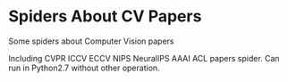 # Spiders About CV Papers
Some spiders about Computer Vision papers

Including CVPR ICCV ECCV NIPS NeuralIPS AAAI ACL papers spider.
Can run in Python2.7 without other operation.
